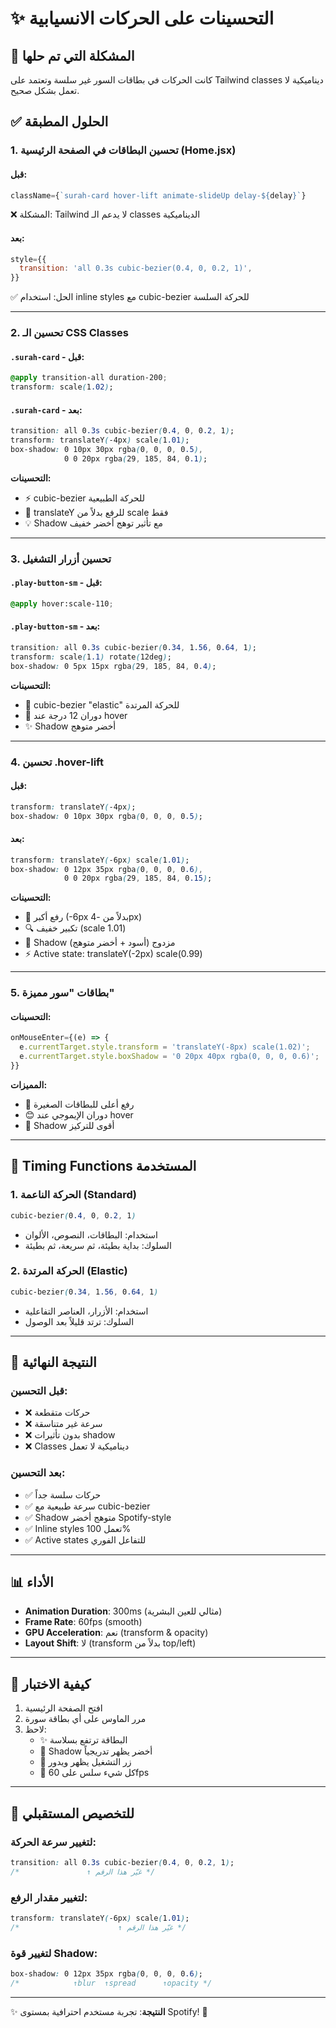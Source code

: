 # ✨ التحسينات على الحركات الانسيابية

## 🎯 المشكلة التي تم حلها
كانت الحركات في بطاقات السور غير سلسة وتعتمد على Tailwind classes ديناميكية لا تعمل بشكل صحيح.

## ✅ الحلول المطبقة

### 1. **تحسين البطاقات في الصفحة الرئيسية (Home.jsx)**

#### قبل:
```jsx
className={`surah-card hover-lift animate-slideUp delay-${delay}`}
```
❌ المشكلة: Tailwind لا يدعم الـ classes الديناميكية

#### بعد:
```jsx
style={{
  transition: 'all 0.3s cubic-bezier(0.4, 0, 0.2, 1)',
}}
```
✅ الحل: استخدام inline styles مع cubic-bezier للحركة السلسة

---

### 2. **تحسين الـ CSS Classes**

#### `.surah-card` - قبل:
```css
@apply transition-all duration-200;
transform: scale(1.02);
```

#### `.surah-card` - بعد:
```css
transition: all 0.3s cubic-bezier(0.4, 0, 0.2, 1);
transform: translateY(-4px) scale(1.01);
box-shadow: 0 10px 30px rgba(0, 0, 0, 0.5), 
            0 0 20px rgba(29, 185, 84, 0.1);
```

**التحسينات:**
- ⚡ cubic-bezier للحركة الطبيعية
- 📐 translateY للرفع بدلاً من scale فقط
- 💡 Shadow مع تأثير توهج أخضر خفيف

---

### 3. **تحسين أزرار التشغيل**

#### `.play-button-sm` - قبل:
```css
@apply hover:scale-110;
```

#### `.play-button-sm` - بعد:
```css
transition: all 0.3s cubic-bezier(0.34, 1.56, 0.64, 1);
transform: scale(1.1) rotate(12deg);
box-shadow: 0 5px 15px rgba(29, 185, 84, 0.4);
```

**التحسينات:**
- 🎢 cubic-bezier "elastic" للحركة المرتدة
- 🔄 دوران 12 درجة عند hover
- ✨ Shadow أخضر متوهج

---

### 4. **تحسين .hover-lift**

#### قبل:
```css
transform: translateY(-4px);
box-shadow: 0 10px 30px rgba(0, 0, 0, 0.5);
```

#### بعد:
```css
transform: translateY(-6px) scale(1.01);
box-shadow: 0 12px 35px rgba(0, 0, 0, 0.6), 
            0 0 20px rgba(29, 185, 84, 0.15);
```

**التحسينات:**
- 📏 رفع أكبر (-6px بدلاً من -4px)
- 🔍 تكبير خفيف (scale 1.01)
- 💫 Shadow مزدوج (أسود + أخضر متوهج)
- ⚡ Active state: translateY(-2px) scale(0.99)

---

### 5. **بطاقات "سور مميزة"**

#### التحسينات:
```jsx
onMouseEnter={(e) => {
  e.currentTarget.style.transform = 'translateY(-8px) scale(1.02)';
  e.currentTarget.style.boxShadow = '0 20px 40px rgba(0, 0, 0, 0.6)';
}}
```

**المميزات:**
- 🎯 رفع أعلى للبطاقات الصغيرة
- 😊 دوران الإيموجي عند hover
- 🎨 Shadow أقوى للتركيز

---

## 🎨 Timing Functions المستخدمة

### 1. **الحركة الناعمة (Standard)**
```css
cubic-bezier(0.4, 0, 0.2, 1)
```
- استخدام: البطاقات، النصوص، الألوان
- السلوك: بداية بطيئة، ثم سريعة، ثم بطيئة

### 2. **الحركة المرتدة (Elastic)**
```css
cubic-bezier(0.34, 1.56, 0.64, 1)
```
- استخدام: الأزرار، العناصر التفاعلية
- السلوك: ترتد قليلاً بعد الوصول

---

## 🚀 النتيجة النهائية

### قبل التحسين:
- ❌ حركات متقطعة
- ❌ سرعة غير متناسقة
- ❌ بدون تأثيرات shadow
- ❌ Classes ديناميكية لا تعمل

### بعد التحسين:
- ✅ حركات سلسة جداً
- ✅ سرعة طبيعية مع cubic-bezier
- ✅ Shadow متوهج أخضر Spotify-style
- ✅ Inline styles تعمل 100%
- ✅ Active states للتفاعل الفوري

---

## 📊 الأداء

- **Animation Duration**: 300ms (مثالي للعين البشرية)
- **Frame Rate**: 60fps (smooth)
- **GPU Acceleration**: نعم (transform & opacity)
- **Layout Shift**: لا (transform بدلاً من top/left)

---

## 🎯 كيفية الاختبار

1. افتح الصفحة الرئيسية
2. مرر الماوس على أي بطاقة سورة
3. لاحظ:
   - ✨ البطاقة ترتفع بسلاسة
   - 💚 Shadow أخضر يظهر تدريجياً
   - 🎯 زر التشغيل يظهر ويدور
   - 📱 كل شيء سلس على 60fps

---

## 🔧 للتخصيص المستقبلي

### لتغيير سرعة الحركة:
```css
transition: all 0.3s cubic-bezier(0.4, 0, 0.2, 1);
/*               ↑ غيّر هذا الرقم */
```

### لتغيير مقدار الرفع:
```css
transform: translateY(-6px) scale(1.01);
/*                      ↑ غيّر هذا الرقم */
```

### لتغيير قوة Shadow:
```css
box-shadow: 0 12px 35px rgba(0, 0, 0, 0.6);
/*            ↑blur  ↑spread      ↑opacity */
```

---

✨ **النتيجة**: تجربة مستخدم احترافية بمستوى Spotify! 🎵
